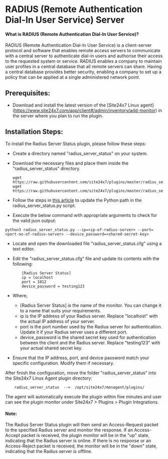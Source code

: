 # RADIUS (Remote Authentication Dial-In User Service)  Server

#### What is RADIUS (Remote Authentication Dial-In User Service)?

RADIUS (Remote Authentication Dial-In User Service) is a client-server protocol and software that enables remote access servers to communicate with a central server to authenticate dial-in users and authorise their access to the requested system or service.
RADIUS enables a company to maintain user profiles in a central database that all remote servers can share. Having a central database provides better security, enabling a company to set up a policy that can be applied at a single administered network point.

## Prerequisites: 

- Download and install the latest version of the [Site24x7 Linux agent] (https://www.site24x7.com/app/client#/admin/inventory/add-monitor) in the server where you plan to run the plugin. 

## Installation Steps:


To install the Radius Server Status plugin, please follow these steps:

- Create a directory named "radius_server_status" on your system.

- Download the necessary files and place them inside the "radius_server_status" directory.

  ```
  wget https://raw.githubusercontent.com/site24x7/plugins/master/radius_server_status/radius_server_status.py
  wget https://raw.githubusercontent.com/site24x7/plugins/master/radius_server_status/radius_server_status.cfg
  ```

- Follow the steps in [this article](https://support.site24x7.com/portal/en/kb/articles/updating-python-path-in-a-plugin-script-for-linux-servers) to update the Python path in the radius_server_status.py script.

- Execute the below command with appropriate arguments to check for the valid json output:
```
python3 radius_server_status.py --ip=<ip-of-radius-server> --port=<port-no-of-radius-server> --device_password=<shared-secret-key> 
```
  
- Locate and open the downloaded file "radius_server_status.cfg" using a text editor.

- Edit the "radius_server_status.cfg" file and update its contents with the following:

          [Radius Server Status]
          ip = localhost
          port = 1812
          device_password = testing123

- Where,
     - [Radius Server Status] is the name of the monitor. You can change it to a name that suits your requirements.
     - ip is the IP address of your Radius server. Replace "localhost" with the actual IP address of your server.
     - port is the port number used by the Radius server for authentication. Update it if your Radius server uses a different port.
     - device_password is the shared secret key used for authentication between the client and the Radius server. Replace "testing123" with your actual shared secret key.

- Ensure that the IP address, port, and device password match your specific configuration. Modify them if necessary.

After finish the configuration, move the folder "radius_server_status" into the Site24x7 Linux Agent plugin directory:

        radius_server_status  -->  /opt/site24x7/monagent/plugins/



The agent will automatically execute the plugin within five minutes and user can see the plugin monitor under Site24x7 > Plugins > Plugin Integrations.

#### Note:

The Radius Server Status plugin will then send an Access-Request packet to the specified Radius server and monitor the response. If an Access-Accept packet is received, the plugin monitor will be in the "up" state, indicating that the Radius server is online. If there is no response or an Access-Reject packet is received, the monitor will be in the "down" state, indicating that the Radius server is offline.
